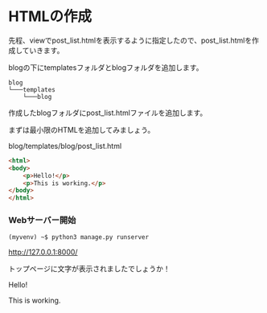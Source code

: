 # HTMLの作成

先程、viewでpost_list.htmlを表示するように指定したので、post_list.htmlを作成していきます。

blogの下にtemplatesフォルダとblogフォルダを追加します。

```
blog
└───templates
    └───blog
```

作成したblogフォルダにpost_list.htmlファイルを追加します。

まずは最小限のHTMLを追加してみましょう。

blog/templates/blog/post_list.html
```html
<html>
<body>
    <p>Hello!</p>
    <p>This is working.</p>
</body>
</html>
```

### Webサーバー開始

```
(myvenv) ~$ python3 manage.py runserver
```
http://127.0.0.1:8000/

トップページに文字が表示されましたでしょうか！

Hello!

This is working.
